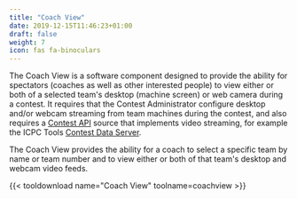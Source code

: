 ```yaml
---
title: "Coach View"
date: 2019-12-15T11:46:23+01:00
draft: false
weight: 7
icon: fas fa-binoculars
---
```


The Coach View is a software component designed to provide the ability for spectators
(coaches as well as other interested people) to view either or both of a selected team's desktop (machine screen)
or web camera during a contest.  It requires that the Contest Administrator configure desktop
and/or webcam streaming from team machines during the contest, and also requires a
[Contest API](https://clics.ecs.baylor.edu/index.php/Contest_API) source that implements video streaming, for
example the ICPC Tools [Contest Data Server](/cds).

The Coach View provides the ability for a coach to select a specific team by name or team number and to view
either or both of that team's desktop and webcam video feeds.

{{< tooldownload name="Coach View" toolname=coachview >}}
